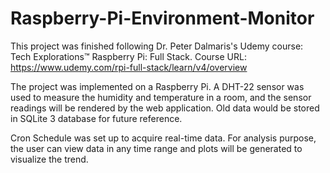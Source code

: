 # Raspberry-Pi-Environment-Monitor
This project was finished following Dr. Peter Dalmaris's Udemy course: Tech Explorations™ Raspberry Pi: Full Stack. Course URL: https://www.udemy.com/rpi-full-stack/learn/v4/overview

The project was implemented on a Raspberry Pi. A DHT-22 sensor was used to measure the humidity and temperature in a room, and the sensor readings will be rendered by the web application. Old data would be stored in SQLite 3 database for future reference.

Cron Schedule was set up to acquire real-time data. For analysis purpose, the user can view data in any time range and plots will be generated to visualize the trend.
